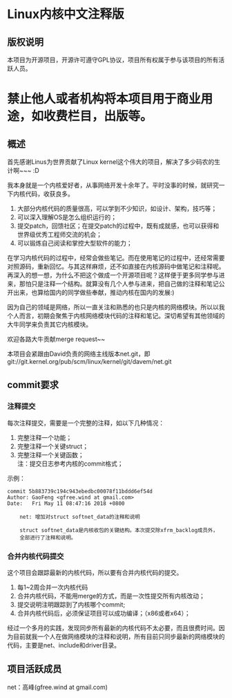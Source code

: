 # Linux内核中文注释版  

## 版权说明  
本项目为开源项目，开源许可遵守GPL协议，项目所有权属于参与该项目的所有活跃人员。  
# **禁止他人或者机构将本项目用于商业用途，如收费栏目，出版等。**

## 概述
首先感谢Linus为世界贡献了Linux kernel这个伟大的项目，解决了多少码农的生计啊~~~ :D

我本身就是一个内核爱好者，从事网络开发十余年了。平时没事的时候，就研究一下内核代码，收获良多。  
1. 大部分内核代码的质量很高，可以学到不少知识，如设计、架构，技巧等；  
2. 可以深入理解OS是怎么组织运行的；  
3. 提交patch，回馈社区；在提交patch的过程中，既有成就感，也可以获得和世界级优秀工程师交流的机会；   
4. 可以锻炼自己阅读和掌控大型软件的能力；  

在学习内核代码的过程中，经常会做些笔记。而在使用笔记的过程中，还经常需要对照源码，重新回忆。与其这样麻烦，还不如直接在内核源码中做笔记和注释呢。再深入的想一想，为什么不把这个做成一个开源项目呢？这样便于更多同学参与进来，那怕只是注释一个结构。就算没有几个人参与进来，把自己做的注释和笔记公开出来，也算给国内的同学做些奉献，推动内核在国内的发展:)

因为自己的领域是网络，所以一直关注和熟悉的也只是内核的网络模块。所以以我个人而言，初期会聚焦于内核网络模块代码的注释和笔记。深切希望有其他领域的大牛同学来负责其它内核模块。

欢迎各路大牛贡献merge request~~  

本项目会紧跟由David负责的网络主线版本net.git，即git://git.kernel.org/pub/scm/linux/kernel/git/davem/net.git

## commit要求  

### 注释提交  
每次注释提交，需要是一个完整的注释，如以下几种情况：  
1. 完整注释一个功能；  
2. 完整注释一个关键struct；   
3. 完整注释一个关键函数；  
注：提交日志参考内核的commit格式；  

示例： 
```
commit 5b883739c194c943ebedbc00078f11bddd6ef54d
Author: GaoFeng <gfree.wind at gmail.com>
Date:   Fri May 11 08:47:16 2018 +0800

    net: 增加对struct softnet_data的注释和说明  

    struct softnet_data是内核收包的关键结构。本次提交除xfrm_backlog成员外，  
    全部进行了注释和说明。  
```

### 合并内核代码提交  
这个项目会跟踪最新的内核代码，所以要有合并内核代码的提交。  
1. 每1~2周合并一次内核代码  
2. 合并内核代码，不能用merge的方式，而是一次性提交所有内核改动；  
3. 提交说明注明跟踪到了内核哪个commit;   
4. 合并内核代码后，必须保证项目可以成功编译；（x86或者x64）；  


经过一个多月的实践，发现同步所有最新的内核代码不太必要，而且很费时间。因为目前就我一个人在做网络模块的注释和说明，所有目前只同步最新的网络模块的代码，主要是net、include和driver目录。

## 项目活跃成员  

net：高峰(gfree.wind at gmail.com)

